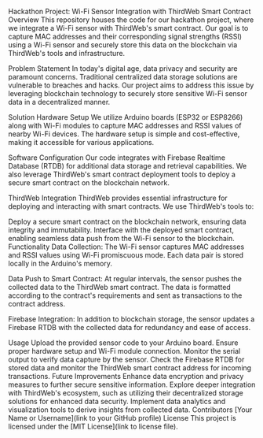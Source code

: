 Hackathon Project: Wi-Fi Sensor Integration with ThirdWeb Smart Contract
Overview
This repository houses the code for our hackathon project, where we integrate a Wi-Fi sensor with ThirdWeb's smart contract. Our goal is to capture MAC addresses and their corresponding signal strengths (RSSI) using a Wi-Fi sensor and securely store this data on the blockchain via ThirdWeb's tools and infrastructure.

Problem Statement
In today's digital age, data privacy and security are paramount concerns. Traditional centralized data storage solutions are vulnerable to breaches and hacks. Our project aims to address this issue by leveraging blockchain technology to securely store sensitive Wi-Fi sensor data in a decentralized manner.

Solution
Hardware Setup
We utilize Arduino boards (ESP32 or ESP8266) along with Wi-Fi modules to capture MAC addresses and RSSI values of nearby Wi-Fi devices. The hardware setup is simple and cost-effective, making it accessible for various applications.

Software Configuration
Our code integrates with Firebase Realtime Database (RTDB) for additional data storage and retrieval capabilities. We also leverage ThirdWeb's smart contract deployment tools to deploy a secure smart contract on the blockchain network.

ThirdWeb Integration
ThirdWeb provides essential infrastructure for deploying and interacting with smart contracts. We use ThirdWeb's tools to:

Deploy a secure smart contract on the blockchain network, ensuring data integrity and immutability.
Interface with the deployed smart contract, enabling seamless data push from the Wi-Fi sensor to the blockchain.
Functionality
Data Collection: The Wi-Fi sensor captures MAC addresses and RSSI values using Wi-Fi promiscuous mode. Each data pair is stored locally in the Arduino's memory.

Data Push to Smart Contract: At regular intervals, the sensor pushes the collected data to the ThirdWeb smart contract. The data is formatted according to the contract's requirements and sent as transactions to the contract address.

Firebase Integration: In addition to blockchain storage, the sensor updates a Firebase RTDB with the collected data for redundancy and ease of access.

Usage
Upload the provided sensor code to your Arduino board.
Ensure proper hardware setup and Wi-Fi module connection.
Monitor the serial output to verify data capture by the sensor.
Check the Firebase RTDB for stored data and monitor the ThirdWeb smart contract address for incoming transactions.
Future Improvements
Enhance data encryption and privacy measures to further secure sensitive information.
Explore deeper integration with ThirdWeb's ecosystem, such as utilizing their decentralized storage solutions for enhanced data security.
Implement data analytics and visualization tools to derive insights from collected data.
Contributors
[Your Name or Username](link to your GitHub profile)
License
This project is licensed under the [MIT License](link to license file).
